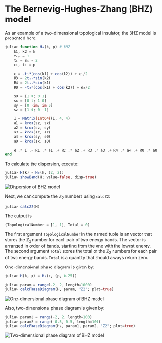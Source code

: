 # The Bernevig-Hughes-Zhang (BHZ) model

As an example of a two-dimensional topological insulator, the BHZ model is presented here:

```julia
julia> function H₀(k, p) # BHZ
    k1, k2 = k
    tₛₚ = 1
    t₁ = ϵ₁ = 2
    ϵ₂, t₂ = p

    ϵ = -t₁*(cos(k1) + cos(k2)) + ϵ₁/2
    R3 = 2tₛₚ*sin(k2)
    R4 = 2tₛₚ*sin(k1)
    R0 = -t₂*(cos(k1) + cos(k2)) + ϵ₂/2

    s0 = [1 0; 0 1]
    sx = [0 1; 1 0]
    sy = [0 -im; im 0]
    sz = [1 0; 0 -1]

    I = Matrix{Int64}(I, 4, 4)
    a1 = kron(sz, sx)
    a2 = kron(sz, sy)
    a3 = kron(sz, sz)
    a4 = kron(sy, s0)
    a0 = kron(sx, s0)

    ϵ .* I .+ R1 .* a1 .+ R2 .* a2 .+ R3 .* a3 .+ R4 .* a4 .+ R0 .* a0
end
```

To calculate the dispersion, execute:

```julia
julia> H(k) = H₀(k, (2, 2))
julia> showBand(H; value=false, disp=true)
```

![Dispersion of BHZ model](https://github.com/KskAdch/TopologicalNumbers.jl/assets/139110206/a9cf9768-6920-45e6-89bd-ed7ec434152c)


Next, we can compute the $\mathbb{Z}_2$ numbers using `calcZ2`:

```julia
julia> calcZ2(H)
```

The output is:

```julia
(TopologicalNumber = [1, 1], Total = 0)
```

The first argument `TopologicalNumber` in the named tuple is an vector that stores the $\mathbb{Z}_2$ number for each pair of two energy bands. 
The vector is arranged in order of bands, starting from the one with the lowest energy.
The second argument `Total` stores the total of the $\mathbb{Z}_2$ numbers for each pair of two energy bands.
`Total` is a quantity that should always return zero.


One-dimensional phase diagram is given by:

```julia
julia> H(k, p) = H₀(k, (p, 0.25))

julia> param = range(-2, 2, length=1000)
julia> calcPhaseDiagram(H, param, "Z2"; plot=true)
```

![One-dimensional phase diagram of BHZ model](https://github.com/KskAdch/TopologicalNumbers.jl/assets/139110206/8e27a9d9-f52a-4f24-9d9e-c1254edabdcc)


Also, two-dimensional phase diagram is given by:

```julia
julia> param1 = range(-2, 2, length=100)
julia> param2 = range(-0.5, 0.5, length=100)
julia> calcPhaseDiagram(H₀, param1, param2, "Z2"; plot=true)
```


![Two-dimensional phase diagram of BHZ model](https://github.com/KskAdch/TopologicalNumbers.jl/assets/139110206/f8a36504-372b-4e23-b7e9-02ada709bdc4)